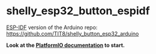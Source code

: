# shelly_esp32_button_espidf
[ESP-IDF](https://docs.espressif.com/projects/esp-idf/en/latest/esp32/get-started/) version of the Arduino repo: https://github.com/TIT8/shelly_button_esp32_arduino

**Look at the [PlatformIO documentation](https://docs.platformio.org/en/stable/tutorials/espressif32/espidf_debugging_unit_testing_analysis.html) to start.**
